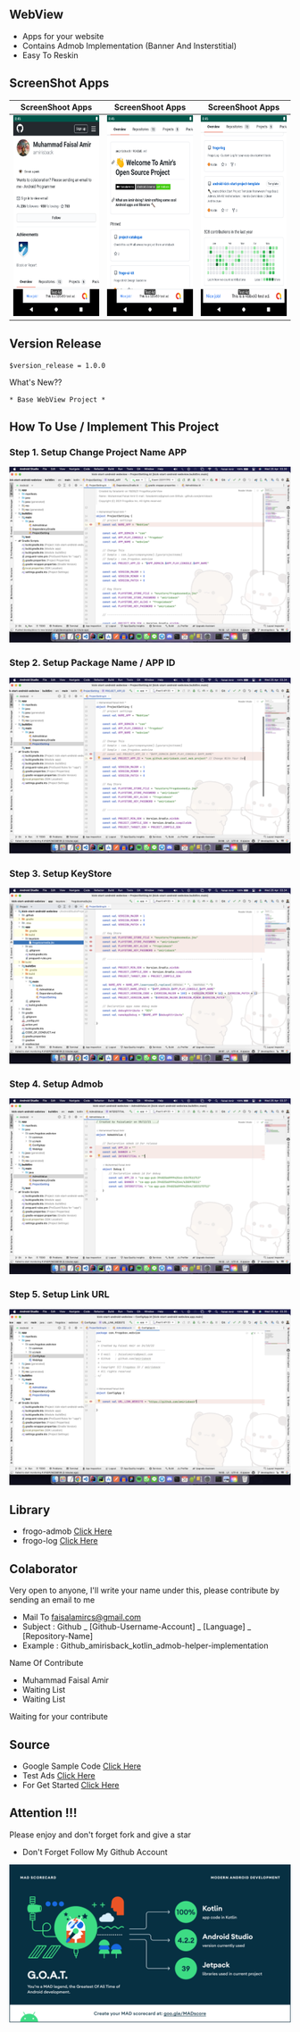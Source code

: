 ## WebView
- Apps for your website
- Contains Admob Implementation (Banner And Insterstitial)
- Easy To Reskin

## ScreenShot Apps
|                       ScreenShoot Apps                       |                       ScreenShoot Apps                       |                       ScreenShoot Apps                       |
|:------------------------------------------------------------:|:------------------------------------------------------------:|:------------------------------------------------------------:|
| <img width="200px" height="360px" src="docs/image/ss_1.png"> | <img width="200px" height="360px" src="docs/image/ss_2.png"> | <img width="200px" height="360px" src="docs/image/ss_3.png"> |

## Version Release

    $version_release = 1.0.0

What's New??

    * Base WebView Project *

## How To Use / Implement This Project

### Step 1. Setup Change Project Name APP
![ScreenShoot Apps](docs/image/how_to/1.png?raw=true)

### Step 2. Setup Package Name / APP ID
![ScreenShoot Apps](docs/image/how_to/2.png?raw=true)

### Step 3. Setup KeyStore
![ScreenShoot Apps](docs/image/how_to/3.png?raw=true)

### Step 4. Setup Admob
![ScreenShoot Apps](docs/image/how_to/4.png?raw=true)

### Step 5. Setup Link URL
![ScreenShoot Apps](docs/image/how_to/5.png?raw=true)

## Library
- frogo-admob [Click Here](https://github.com/amirisback/frogo-admob)
- frogo-log [Click Here](https://github.com/amirisback/frogo-log)

## Colaborator
Very open to anyone, I'll write your name under this, please contribute by sending an email to me

- Mail To faisalamircs@gmail.com
- Subject : Github _ [Github-Username-Account] _ [Language] _ [Repository-Name]
- Example : Github_amirisback_kotlin_admob-helper-implementation

Name Of Contribute
- Muhammad Faisal Amir
- Waiting List
- Waiting List

Waiting for your contribute

## Source
- Google Sample Code [Click Here](https://github.com/googleads/googleads-mobile-android-examples)
- Test Ads [Click Here](https://developers.google.com/admob/android/test-ads)
- For Get Started [Click Here](https://developers.google.com/admob/android/quick-start)

## Attention !!!
Please enjoy and don't forget fork and give a star
- Don't Forget Follow My Github Account

![ScreenShoot Apps](docs/image/mad_score.png?raw=true)